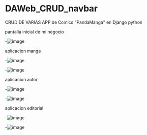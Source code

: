# DAWeb_CRUD_navbar
CRUD DE VARIAS APP de Comics "PandaManga" en Django python


pantalla inicial de mi negocio

-![image](https://github.com/user-attachments/assets/4b02bba0-2074-4f01-bab6-76b33145ac47)

aplicacion manga

-![image](https://github.com/user-attachments/assets/46603812-3182-4701-8684-e9dbd99f5ffe)

-![image](https://github.com/user-attachments/assets/f64f86fc-7bf4-4e95-80a2-7fc809375c8c)


aplicacion autor

-![image](https://github.com/user-attachments/assets/72e2dc31-bf2c-434b-8e98-6250bd070848)

-![image](https://github.com/user-attachments/assets/3206473a-642b-46d4-967a-1b591697ddd3)


aplicacion editorial

-![image](https://github.com/user-attachments/assets/05fb143e-033b-4d2b-b082-16d4e2eec6b6)

-![image](https://github.com/user-attachments/assets/f48a41e1-cb02-4aa3-b7d3-1bdfc3b2adc4)







